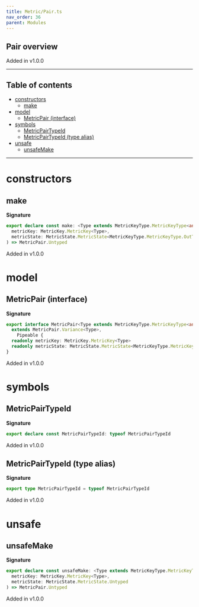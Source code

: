 ```yaml
---
title: Metric/Pair.ts
nav_order: 36
parent: Modules
---
```


## Pair overview

Added in v1.0.0

---

<h2 class="text-delta">Table of contents</h2>

- [constructors](#constructors)
  - [make](#make)
- [model](#model)
  - [MetricPair (interface)](#metricpair-interface)
- [symbols](#symbols)
  - [MetricPairTypeId](#metricpairtypeid)
  - [MetricPairTypeId (type alias)](#metricpairtypeid-type-alias)
- [unsafe](#unsafe)
  - [unsafeMake](#unsafemake)

---

# constructors

## make

**Signature**

```ts
export declare const make: <Type extends MetricKeyType.MetricKeyType<any, any>>(
  metricKey: MetricKey.MetricKey<Type>,
  metricState: MetricState.MetricState<MetricKeyType.MetricKeyType.OutType<Type>>
) => MetricPair.Untyped
```

Added in v1.0.0

# model

## MetricPair (interface)

**Signature**

```ts
export interface MetricPair<Type extends MetricKeyType.MetricKeyType<any, any>>
  extends MetricPair.Variance<Type>,
    Pipeable {
  readonly metricKey: MetricKey.MetricKey<Type>
  readonly metricState: MetricState.MetricState<MetricKeyType.MetricKeyType.OutType<Type>>
}
```

Added in v1.0.0

# symbols

## MetricPairTypeId

**Signature**

```ts
export declare const MetricPairTypeId: typeof MetricPairTypeId
```

Added in v1.0.0

## MetricPairTypeId (type alias)

**Signature**

```ts
export type MetricPairTypeId = typeof MetricPairTypeId
```

Added in v1.0.0

# unsafe

## unsafeMake

**Signature**

```ts
export declare const unsafeMake: <Type extends MetricKeyType.MetricKeyType<any, any>>(
  metricKey: MetricKey.MetricKey<Type>,
  metricState: MetricState.MetricState.Untyped
) => MetricPair.Untyped
```

Added in v1.0.0
